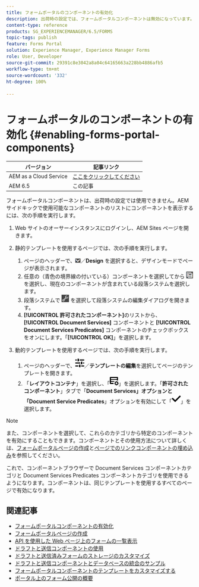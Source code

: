 ```yaml
---
title: フォームポータルのコンポーネントの有効化
description: 出荷時の設定では、フォームポータルコンポーネントは無効になっています。Document Services グループと Document Services Predicates グループを有効にして、フォームポータルコンポーネントを有効にします。
content-type: reference
products: SG_EXPERIENCEMANAGER/6.5/FORMS
topic-tags: publish
feature: Forms Portal
solution: Experience Manager, Experience Manager Forms
role: User, Developer
source-git-commit: 29391c8e3042a8a04c64165663a228bb4886afb5
workflow-type: tm+mt
source-wordcount: '332'
ht-degree: 100%

---
```


# フォームポータルのコンポーネントの有効化 {#enabling-forms-portal-components}

| バージョン | 記事リンク |
| -------- | ---------------------------- |
| AEM as a Cloud Service | [ここをクリックしてください](https://experienceleague.adobe.com/docs/experience-manager-cloud-service/content/forms/adaptive-forms-authoring/authoring-adaptive-forms-foundation-components/configure-forms-portal.html?lang=ja) |
| AEM 6.5 | この記事 |

フォームポータルコンポーネントは、出荷時の設定では使用できません。AEM サイドキックで使用可能なコンポーネントのリストにコンポーネントを表示するには、次の手順を実行します。

1. Web サイトのオーサーインスタンスにログインし、AEM Sites ページを開きます。

1. 静的テンプレートを使用するページでは、次の手順を実行します。

   1. ページのヘッダーで、![canvas-drop-down](assets/canvas-drop-down.png)／**Design** を選択すると、デザインモードでページが表示されます。
   1. 任意の（青色の境界線の付いている）コンポーネントを選択してから ![field-level](assets/field-level.png) を選択し、現在のコンポーネントが含まれている段落システムを選択します。
   1. 段落システムで ![settings_icon](assets/settings_icon.png) を選択して段落システムの編集ダイアログを開きます。
   1. **[!UICONTROL 許可されたコンポーネント]**&#x200B;のリストから、**[!UICONTROL Document Services]** コンポーネントと **[!UICONTROL Document Services Predicates]** コンポーネントのチェックボックスをオンにします。「**[!UICONTROL OK]**」を選択します。

1. 動的テンプレートを使用するページでは、次の手順を実行します。

   1. ページのヘッダーで、![プロパティ](assets/properties.png)／**テンプレートの編集**&#x200B;を選択してページのテンプレートを開きます。
   1. 「**レイアウトコンテナ**」を選択し、「![FeedManagement](/help/forms/using/assets/feedmanagement.png)」を選択します。「**許可されたコンポーネント**」タブで「**Document Services」オプションと「Document Service Predicates**」オプションを有効にして「![aem_6_3_forms_save](assets/aem_6_3_forms_save.png)」を選択します。

>[!NOTE]
>
>また、コンポーネントを選択して、これらのカテゴリから特定のコンポーネントを有効にすることもできます。コンポーネントとその使用方法について詳しくは、[フォームポータルページの作成](/help/forms/using/creating-form-portal-page.md)と[ページでのリンクコンポーネントの埋め込み](/help/forms/using/embedding-link-component-page.md)を参照してください。

これで、コンポーネントブラウザーで Document Services コンポーネントカテゴリと Document Services Predicates コンポーネントカテゴリを使用できるようになります。コンポーネントは、同じテンプレートを使用するすべてのページで有効になります。

## 関連記事

* [フォームポータルコンポーネントの有効化](/help/forms/using/enabling-forms-portal-components.md)
* [フォームポータルページの作成 ](/help/forms/using/creating-form-portal-page.md)
* [API を使用した Web ページ上のフォームの一覧表示](/help/forms/using/listing-forms-webpage-using-apis.md)
* [ドラフトと送信コンポーネントの使用](/help/forms/using/draft-submission-component.md)
* [ドラフトと送信済みフォームのストレージのカスタマイズ](/help/forms/using/draft-submission-component.md)
* [ドラフトと送信コンポーネントとデータベースの統合のサンプル](/help/forms/using/integrate-draft-submission-database.md)
* [フォームポータルコンポーネントのテンプレートをカスタマイズする](/help/forms/using/customizing-templates-forms-portal-components.md)
* [ポータル上のフォーム公開の概要](/help/forms/using/introduction-publishing-forms.md)
